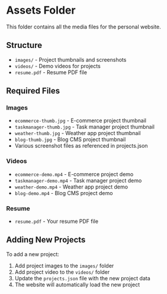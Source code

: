 # Assets Folder

This folder contains all the media files for the personal website.

## Structure

- `images/` - Project thumbnails and screenshots
- `videos/` - Demo videos for projects
- `resume.pdf` - Resume PDF file

## Required Files

### Images
- `ecommerce-thumb.jpg` - E-commerce project thumbnail
- `taskmanager-thumb.jpg` - Task manager project thumbnail
- `weather-thumb.jpg` - Weather app project thumbnail
- `blog-thumb.jpg` - Blog CMS project thumbnail
- Various screenshot files as referenced in projects.json

### Videos
- `ecommerce-demo.mp4` - E-commerce project demo
- `taskmanager-demo.mp4` - Task manager project demo
- `weather-demo.mp4` - Weather app project demo
- `blog-demo.mp4` - Blog CMS project demo

### Resume
- `resume.pdf` - Your resume PDF file

## Adding New Projects

To add a new project:
1. Add project images to the `images/` folder
2. Add project video to the `videos/` folder
3. Update the `projects.json` file with the new project data
4. The website will automatically load the new project
